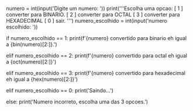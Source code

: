 numero = int(input('Digite um numero: '))
print('''Escolha uma opcao:
[ 1 ] converter para BINARIO.
[ 2 ] converter para OCTAL
[ 3 ] converter para HEXADECIMAL
[ 0 ] sair. ''')
numero_escolhido = int(input('numero escolhido: '))

if numero_escolhido == 1:
    print(f'{numero} convertido para binario eh igual a {bin(numero)[2:]}.')

elif numero_escolhido == 2:
    print(f'{numero} convertido para octal eh igual a {oct(numero)[2:]}')

elif numero_escolhido == 3:
    print(f'{numero} convertido para hexadecimal eh igual a {hex(numero)[2:]}')

elif numero_escolhido == 0:
    print('Saindo...')

else:
    print('Numero incorreto, escolha uma das 3 opcoes.')
